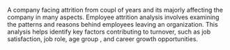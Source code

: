 A company facing attrition from coupl of years and its majorly affecting the company in many aspects.
Employee attrition analysis involves examining the patterns and reasons behind employees leaving an organization. This analysis helps identify key factors contributing to turnover, such as job satisfaction, job role, age group , and career growth opportunities.
